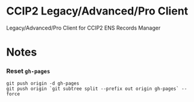 # CCIP2 Legacy/Advanced/Pro Client

Legacy/Advanced/Pro Client for CCIP2 ENS Records Manager

# Notes

### Reset `gh-pages`

```shell
git push origin -d gh-pages
git push origin `git subtree split --prefix out origin gh-pages` --force
```
